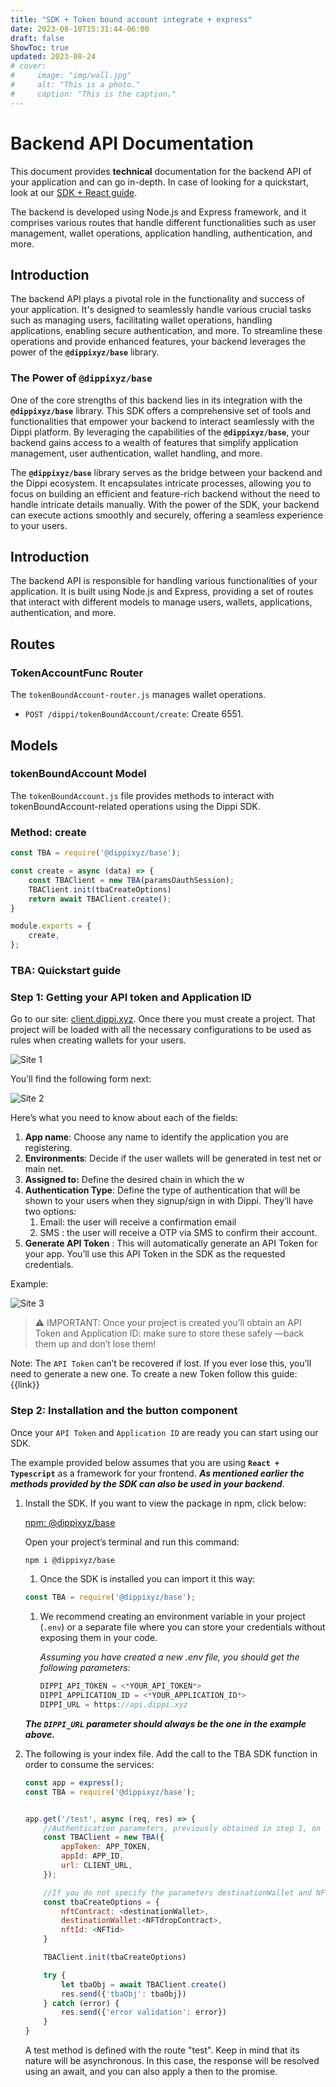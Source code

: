 ```yaml
---
title: "SDK + Token bound account integrate + express"
date: 2023-08-10T15:31:44-06:00
draft: false
ShowToc: true
updated: 2023-08-24
# cover: 
#     image: "img/wall.jpg"
#     alt: "This is a photo."
#     caption: "This is the caption."
---
```

# Backend API Documentation

This document provides **technical** documentation for the backend API of your application and can go in-depth. In case of looking for a quickstart, look at our [SDK + React guide](sdk_react.md).

The backend is developed using Node.js and Express framework, and it comprises various routes that handle different functionalities such as user management, wallet operations, application handling, authentication, and more.

## **Introduction**

The backend API plays a pivotal role in the functionality and success of your application. It's designed to seamlessly handle various crucial tasks such as managing users, facilitating wallet operations, handling applications, enabling secure authentication, and more. To streamline these operations and provide enhanced features, your backend leverages the power of the **`@dippixyz/base`** library.

### **The Power of `@dippixyz/base`**

One of the core strengths of this backend lies in its integration with the **`@dippixyz/base`** library. This SDK offers a comprehensive set of tools and functionalities that empower your backend to interact seamlessly with the Dippi platform. By leveraging the capabilities of the **`@dippixyz/base`**, your backend gains access to a wealth of features that simplify application management, user authentication, wallet handling, and more.

The **`@dippixyz/base`** library serves as the bridge between your backend and the Dippi ecosystem. It encapsulates intricate processes, allowing you to focus on building an efficient and feature-rich backend without the need to handle intricate details manually. With the power of the SDK, your backend can execute actions smoothly and securely, offering a seamless experience to your users.

## Introduction

The backend API is responsible for handling various functionalities of your application. It is built using Node.js and Express, providing a set of routes that interact with different models to manage users, wallets, applications, authentication, and more.

## Routes

### TokenAccountFunc Router

The `tokenBoundAccount-router.js` manages wallet operations.

- `POST /dippi/tokenBoundAccount/create`: Create 6551.


## Models


### tokenBoundAccount Model

The `tokenBoundAccount.js` file provides methods to interact with tokenBoundAccount-related operations using the Dippi SDK.

### Method: create

```js
const TBA = require('@dippixyz/base');

const create = async (data) => {
    const TBAClient = new TBA(paramsOauthSession);
    TBAClient.init(tbaCreateOptions)
    return await TBAClient.create();
}

module.exports = {
    create,
};
```

### TBA: Quickstart guide


### Step 1: Getting your API token and Application ID

Go to our site: [client.dippi.xyz](http://client.dippi.xyz/). Once there you must create a project. That project will be loaded with all the necessary configurations to be used as rules when creating wallets for your users.

<!-- ![Create Project](/static/img/site1.png) -->
<!-- Show img /static/img/site1.png -->
  <!-- <img src="/static/img/site1.jpg" alt="Site1" /> -->
<!-- [![Site1](../../static/img/site1.jpg)](../../static/img/site1.jpg) -->
![Site 1](site1.jpg)

You’ll find the following form next:

![Site 2](site2.png)

Here’s what you need to know about each of the fields:

1. **App name**: Choose any name to identify the application you are registering.
2. **Environments**: Decide if the user wallets will be generated in test net or main net.
3. **Assigned to:**  Define the desired chain in which the w
4. **Authentication Type**: Define the type of authentication that will be shown to your users when they signup/sign in with Dippi. They’ll have two options:
    1. Email: the user will receive a confirmation email
    2. SMS : the user will receive a OTP via SMS to confirm their account.
5. **Generate API Token** : This will automatically generate an API Token for your app. You’ll use this API Token in the SDK as the requested credentials.

Example:

![Site 3](site3.png)

> ⚠️ IMPORTANT: Once your project is created you’ll obtain an API Token and Application ID: make sure to store these safely —back them up and don’t lose them!

Note: The `API Token`  can’t be recovered if lost. If you ever lose this, you’ll need to generate a new one. To create a new Token follow this guide: {{link}}

### Step 2: Installation and the button component

Once your `API Token` and `Application ID` are ready you can start using our SDK.

The example provided below assumes that you are using **`React + Typescript`** as a framework for your frontend. ***As mentioned earlier the methods provided by the SDK can also be used in your backend***.

1. Install the SDK. If you want to view the package in npm, click below: 
    
    [npm: @dippixyz/base](https://www.npmjs.com/package/@dippixyz/base)
    
    Open your project’s terminal and run this command: 
    
    ```sh
    npm i @dippixyz/base
    ```
    
    1. Once the SDK is installed you can import it this way:
    
    ```js
    const TBA = require('@dippixyz/base');
    ```
    
    1. We recommend creating an environment variable in your project (`.env`) or a separate file where you can store your credentials without exposing them in your code.
        
        *Assuming you have created a new .env file, you should get the following parameters:*
        
        ```js
        DIPPI_API_TOKEN = <*YOUR_API_TOKEN*>
        DIPPI_APPLICATION_ID = <*YOUR_APPLICATION_ID*>
        DIPPI_URL = https://api.dippi.xyz 
        ```
     ***The `DIPPI_URL` parameter should always be the one in the example above.***

2. The following is your index file. Add the call to the TBA SDK function in order to consume the services: 
    ```js
    const app = express();
    const TBA = require('@dippixyz/base');


    app.get('/test', async (req, res) => {
        //Authentication parameters, previously obtained in step 1, on the DIPPI platform.
        const TBAClient = new TBA({
            appToken: APP_TOKEN,
            appId: APP_ID,
            url: CLIENT_URL,
        });

        //If you do not specify the parameters destinationWallet and NFTid, DIPPI will generate the values.
        const tbaCreateOptions = {
            nftContract: <destinationWallet>,
            destinationWallet:<NFTdropContract>,
            nftId: <NFTid>
        } 

        TBAClient.init(tbaCreateOptions)

        try {
            let tbaObj = await TBAClient.create()
            res.send({'tbaObj': tbaObj})
        } catch (error) {
            res.send({'error validation': error})
        }
    }
    ```
    A test method is defined with the route "test". Keep in mind that its nature will be asynchronous. In this case, the response will be resolved using an await, and you can also apply a then to the promise.
    